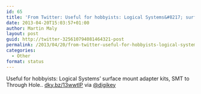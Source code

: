 ```yaml
---
id: 65
title: 'From Twitter: Useful for hobbyists: Logical Systems&#8217; surface mou&#8230;'
date: 2013-04-20T15:03:57+01:00
author: Martin Maly
layout: post
guid: http://twitter-325610794081464321-post
permalink: /2013/04/20/from-twitter-useful-for-hobbyists-logical-systems-surface-mou/
categories:
  - Other
format: status
---
```

Useful for hobbyists: Logical Systems&#8217; surface mount adapter kits, SMT to Through Hole.. [dky.bz/13wwtlP](http://dky.bz/13wwtlP) via [@digikey](http://twitter.com/digikey)